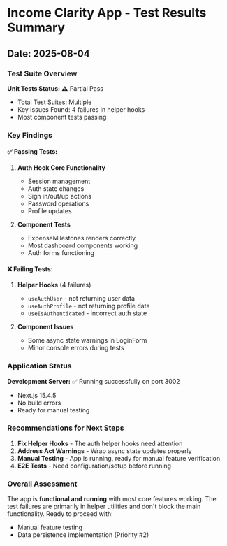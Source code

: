 # Income Clarity App - Test Results Summary

## Date: 2025-08-04

### Test Suite Overview

**Unit Tests Status:** ⚠️ Partial Pass
- Total Test Suites: Multiple
- Key Issues Found: 4 failures in helper hooks
- Most component tests passing

### Key Findings

#### ✅ Passing Tests:
1. **Auth Hook Core Functionality**
   - Session management
   - Auth state changes 
   - Sign in/out/up actions
   - Password operations
   - Profile updates

2. **Component Tests**
   - ExpenseMilestones renders correctly
   - Most dashboard components working
   - Auth forms functioning

#### ❌ Failing Tests:
1. **Helper Hooks** (4 failures)
   - `useAuthUser` - not returning user data
   - `useAuthProfile` - not returning profile data
   - `useIsAuthenticated` - incorrect auth state

2. **Component Issues**
   - Some async state warnings in LoginForm
   - Minor console errors during tests

### Application Status

**Development Server:** ✅ Running successfully on port 3002
- Next.js 15.4.5
- No build errors
- Ready for manual testing

### Recommendations for Next Steps

1. **Fix Helper Hooks** - The auth helper hooks need attention
2. **Address Act Warnings** - Wrap async state updates properly
3. **Manual Testing** - App is running, ready for manual feature verification
4. **E2E Tests** - Need configuration/setup before running

### Overall Assessment

The app is **functional and running** with most core features working. The test failures are primarily in helper utilities and don't block the main functionality. Ready to proceed with:
- Manual feature testing
- Data persistence implementation (Priority #2)